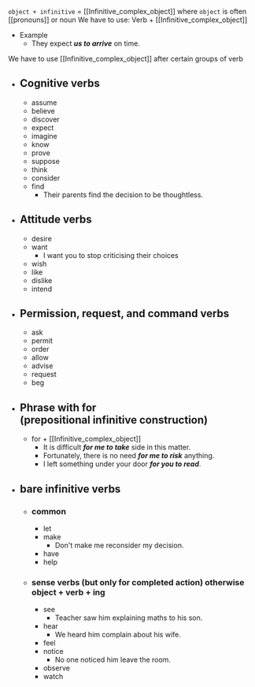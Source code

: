 `object + infinitive` = [[Infinitive_complex_object]]
where `object` is often [[pronouns]] or noun
We have to use: Verb + [[Infinitive_complex_object]]
- Example
	- They expect **_us to arrive_** on time.

We have to use [[Infinitive_complex_object]] after certain groups of verb

- ## Cognitive verbs 
	- assume
	- believe
	- discover
	- expect
	- imagine
	- know
	- prove
	- suppose
	- think
	- consider
	- find
		- Their parents find the decision to be thoughtless.
- ## Attitude verbs
	- desire
	- want
		- I want you to stop criticising  their choices 
	- wish
	- like
	- dislike
	- intend
- ## Permission, request, and command verbs 
	- ask
	- permit
	- order
	- allow
	- advise
	- request
	- beg
- ## Phrase with for (prepositional infinitive construction)
	- for + [[Infinitive_complex_object]]
		- It is difficult _**for me to take**_ side in this matter. 
		- Fortunately, there is no need _**for me to risk**_ anything.
		- I left something under your door _**for you to read**_.
- ## bare infinitive verbs
	- ### common
		- let
		- make
			- Don't make me reconsider my decision.
		- have
		- help
	- ### sense verbs (but only for completed action) otherwise  object + verb + ing
		- see
			- Teacher saw him explaining maths to his son.  
		- hear
			- We heard him complain about his wife.
		- feel
		- notice
			- No one noticed him leave the room.
		- observe
		- watch